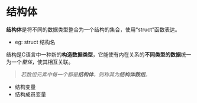 
# 结构体

**结构体**是将不同的数据类型整合为一个结构的集合，使用“struct”函数表达。
 
 - eg: struct  结构名 

结构是C语言中一种新的**构造数据类型**，它能使有内在关系的**不同类型的数据**统一为一个*整体*，使其相互关联。
>*若数组元素中每一个都是**结构体**，则称其为**结构体数组**。*


- 结构变量
- 结构成员变量
<!--stackedit_data:
eyJoaXN0b3J5IjpbMzYwNzE5MDgzLDE2ODM5Njc5NTMsLTQ0OD
YxMTc3MV19
-->